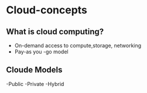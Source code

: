 # Cloud-concepts

## What is cloud computing?
- On-demand access to compute,storage, networking
- Pay-as you -go model

## Cloude Models
-Public
-Private
-Hybrid
